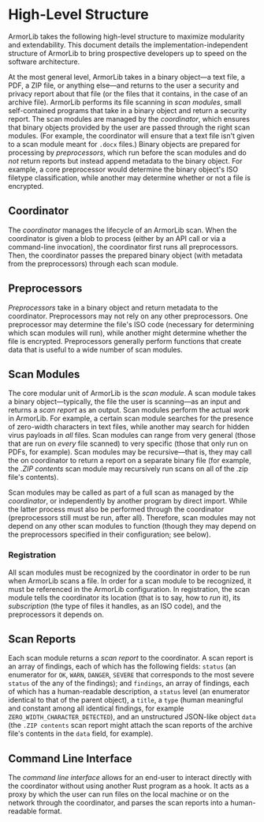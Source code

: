 # High-Level Structure
ArmorLib takes the following high-level structure to maximize modularity and extendability. This document details the implementation-independent structure of ArmorLib to bring prospective developers up to speed on the software architecture.

At the most general level, ArmorLib takes in a binary object—a text file, a PDF, a ZIP file, or anything else—and returns to the user a security and privacy report about that file (or the files that it contains, in the case of an archive file). ArmorLib performs its file scanning in _scan modules_, small self-contained programs that take in a binary object and return a security report. The scan modules are managed by the _coordinator_, which ensures that binary objects provided by the user are passed through the right scan modules. (For example, the coordinator will ensure that a text file isn't given to a scan module meant for `.docx` files.) Binary objects are prepared for processing by _preprocessors_, which run before the scan modules and do _not_ return reports but instead append metadata to the binary object. For example, a core preprocessor would determine the binary object's ISO filetype classification, while another may determine whether or not a file is encrypted.

## Coordinator
The _coordinator_ manages the lifecycle of an ArmorLib scan. When the coordinator is given a blob to process (either by an API call or via a command-line invocation), the coordinator first runs all preprocessors. Then, the coordinator passes the prepared binary object (with metadata from the preprocessors) through each scan module.

## Preprocessors
_Preprocessors_ take in a binary object and return metadata to the coordinator. Preprocessors may not rely on any other preprocessors. One preprocessor may determine the file's ISO code (necessary for determining which scan modules will run), while another might determine whether the file is encrypted. Preprocessors generally perform functions that create data that is useful to a wide number of scan modules.

## Scan Modules
The core modular unit of ArmorLib is the _scan module_. A scan module takes a binary object—typically, the file the user is scanning—as an input and returns a _scan report_ as an output. Scan modules perform the actual _work_ in ArmorLib. For example, a certain scan module searches for the presence of zero-width characters in text files, while another may search for hidden virus payloads in _all_ files. Scan modules can range from very general (those that are run on _every_ file scanned) to very specific (those that only run on PDFs, for example). Scan modules may be recursive—that is, they may call the on coordinator to return a report on a separate binary file (for example, the _.ZIP contents_ scan module may recursively run scans on all of the .zip file's contents).

Scan modules may be called as part of a full scan as managed by the _coordinator_, or independently by another program by direct import. While the latter process must also be performed through the coordinator (preprocessors still must be run, after all). Therefore, scan modules may not depend on any other scan modules to function (though they may depend on the preprocessors specified in their configuration; see below).

### Registration
All scan modules must be recognized by the coordinator in order to be run when ArmorLib scans a file. In order for a scan module to be recognized, it must be referenced in the ArmorLib configuration. In registration, the scan module tells the coordinator its location (that is to say, how to _run_ it), its _subscription_ (the type of files it handles, as an ISO code), and the preprocessors it depends on.

## Scan Reports
Each scan module returns a _scan report_ to the coordinator. A scan report is an array of findings, each of which has the following fields: `status` (an enumerator for `OK`, `WARN`, `DANGER`, `SEVERE` that corresponds to the most severe `status` of the any of the findings); and `findings`, an array of findings, each of which has a human-readable description, a `status` level (an enumerator identical to that of the parent object), a `title`, a `type` (human meaningful and constant among all identical findings, for example `ZERO_WIDTH_CHARACTER_DETECTED`), and an unstructured JSON-like object `data` (the `.ZIP contents` scan report might attach the scan reports of the archive file's contents in the `data` field, for example).

## Command Line Interface
The _command line interface_ allows for an end-user to interact directly with the coordinator without using another Rust program as a hook. It acts as a proxy by which the user can run files on the local machine or on the network through the coordinator, and parses the scan reports into a human-readable format.
